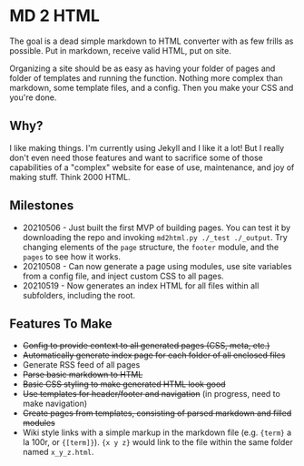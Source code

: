 # MD 2 HTML

The goal is a dead simple markdown to HTML converter with as few frills as possible. Put in markdown, receive valid HTML, put on site.

Organizing a site should be as easy as having your folder of pages and folder of templates and running the function. Nothing more complex than markdown, some template files, and a config. Then you make your CSS and you're done.

## Why?

I like making things. I'm currently using Jekyll and I like it a lot! But I really don't even need those features and want to sacrifice some of those capabilities of a "complex" website for ease of use, maintenance, and joy of making stuff. Think 2000 HTML.

## Milestones

* 20210506 - Just built the first MVP of building pages. You can test it by downloading the repo and invoking `md2html.py ./_test ./_output`. Try changing elements of the `page` structure, the `footer` module, and the `pages` to see how it works.
* 20210508 - Can now generate a page using modules, use site variables from a config file, and inject custom CSS to all pages. 
* 20210519 - Now generates an index HTML for all files within all subfolders, including the root.

## Features To Make

* ~~Config to provide context to all generated pages (CSS, meta, etc.)~~
* ~~Automatically generate index page for each folder of all enclosed files~~
* Generate RSS feed of all pages
* ~~Parse basic markdown to HTML~~
* ~~Basic CSS styling to make generated HTML look good~~
* ~~Use templates for header/footer and navigation~~ (in progress, need to make navigation)
* ~~Create pages from templates, consisting of parsed markdown and filled modules~~
* Wiki style links with a simple markup in the markdown file (e.g. `{term}` a la 100r, or `{[term]}`). `{x y z}` would link to the file within the same folder named `x_y_z.html`. 